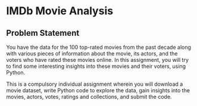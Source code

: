 # IMDb Movie Analysis

## Problem Statement

You have the data for the 100 top-rated movies from the past decade along with various pieces of information about the movie, its actors, and the voters who have rated these movies online. In this assignment, you will try to find some interesting insights into these movies and their voters, using Python.

 
This is a compulsory individual assignment wherein you will download a movie dataset, write Python code to explore the data, gain insights into the movies, actors, votes, ratings and collections, and submit the code.
